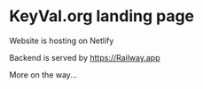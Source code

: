 # KeyVal.org landing page

Website is hosting on Netlify

Backend is served by https://Railway.app

More on the way...